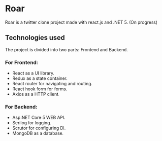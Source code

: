 # Roar
Roar is a twitter clone project made with react.js and .NET 5. (On progress)

## Technologies used
The project is divided into two parts: Frontend and Backend.
### For Frontend:
- React as a UI library.
- Redux as a state container.
- React router for navigating and routing.
- React hook form for forms.
- Axios as a HTTP client.
### For Backend:
- Asp.NET Core 5 WEB API.
- Serilog for logging.
- Scrutor for configuring DI.
- MongoDB as a database.
